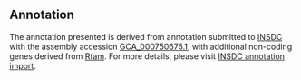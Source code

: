 

Annotation
----------

The annotation presented is derived from annotation submitted to
[INSDC](http://www.insdc.org) with the assembly accession
[GCA\_000750675.1](http://www.ebi.ac.uk/ena/data/view/GCA_000750675.1),
with additional non-coding genes derived from
[Rfam](http://rfam.xfam.org/). For more details, please visit [INSDC
annotation
import](http://ensemblgenomes.org/info/data/insdc_annotation).
